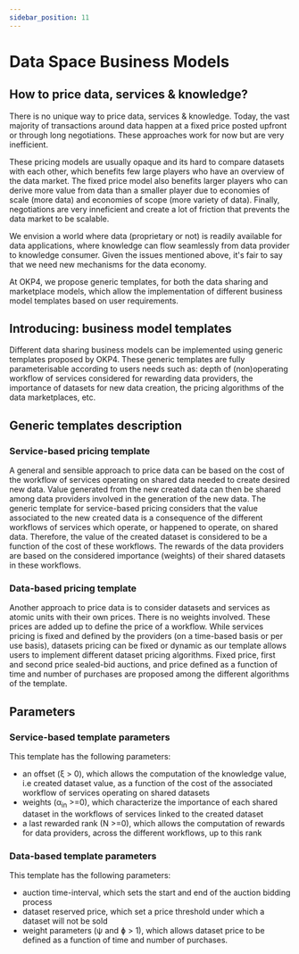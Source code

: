 ```yaml
---
sidebar_position: 11
---
```


# Data Space Business Models

## How to price data, services & knowledge?

There is no unique way to price data, services & knowledge.  Today, the vast majority of transactions around data happen at a fixed price posted upfront or through long negotiations. These approaches work for now but are very inefficient.

These pricing models are usually opaque and its hard to compare datasets with each other, which benefits few large players who have an overview of the data market. The fixed price model also benefits larger players who can derive more value from data than a smaller player due to economies of scale (more data) and economies of scope (more variety of data). Finally, negotiations are very inneficient and create a lot of friction that prevents the data market to be scalable.

We envision a world where data (proprietary or not) is readily available for data applications, where knowledge can flow seamlessly from data provider to knowledge consumer. Given the issues mentioned above, it's fair to say that we need new mechanisms for the data economy.

At OKP4, we propose generic templates, for both the data sharing and marketplace models, which allow the implementation of different business model templates based on user requirements.

## Introducing: business model templates

Different data sharing business models can be implemented using generic templates proposed by OKP4.  These generic templates are fully parameterisable according to users needs such as: depth of (non)operating workflow of services considered for rewarding data providers, the importance of datasets for new data creation, the pricing algorithms of the data marketplaces, etc.

## Generic templates description

### Service-based pricing template

A general and sensible approach to price data can be based on the cost of the workflow of services operating on shared data needed to create desired new data.  Value generated from the new created data can then be shared among data providers involved in the generation of the new data.
The generic template for service-based pricing considers that the value associated to the new created data is a consequence of the different workflows of services which operate, or happened to operate, on shared data.  Therefore, the value of the created dataset is considered to be a function of the cost of these workflows.  The rewards of the data providers are based on the considered importance (weights) of their shared datasets in these workflows.

### Data-based pricing template

Another approach to price data is to consider datasets and services as atomic units with their own prices. There is no weights involved. These prices are added up to define the price of a workflow. While services pricing is fixed and defined by the providers (on a time-based basis or per use basis), datasets pricing can be fixed or dynamic as our template allows users to implement different dataset pricing algorithms.  Fixed price, first and second price sealed-bid auctions, and price defined as a function of time and number of purchases are proposed among the different algorithms of the template.

## Parameters

### Service-based template parameters

This template has the following parameters:

- an offset (&xi; > 0), which allows the computation of the knowledge value, i.e created dataset value, as a function of the cost of the associated workflow of services operating on shared datasets
- weights (&alpha;<sub>in</sub> >=0), which characterize the importance of each shared dataset in the workflows of services linked to the created dataset
- a last rewarded rank (N >=0), which allows the computation of rewards for data providers, across the different workflows, up to this rank

### Data-based template parameters

This template has the following parameters:

- auction time-interval, which sets the start and end of the auction bidding process
- dataset reserved price, which set a price threshold under which a dataset will not be sold
- weight parameters (&psi; and &#632; > 1), which allows dataset price to be defined as a function of time and number of purchases.
